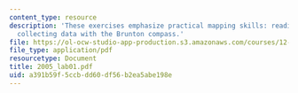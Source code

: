 ```yaml
---
content_type: resource
description: 'These exercises emphasize practical mapping skills: reading maps and
  collecting data with the Brunton compass.'
file: https://ol-ocw-studio-app-production.s3.amazonaws.com/courses/12-114-field-geology-i-fall-2005/a391b59f5ccbdd60df56b2ea5abe198e_2005_lab01.pdf
file_type: application/pdf
resourcetype: Document
title: 2005_lab01.pdf
uid: a391b59f-5ccb-dd60-df56-b2ea5abe198e
---
```

